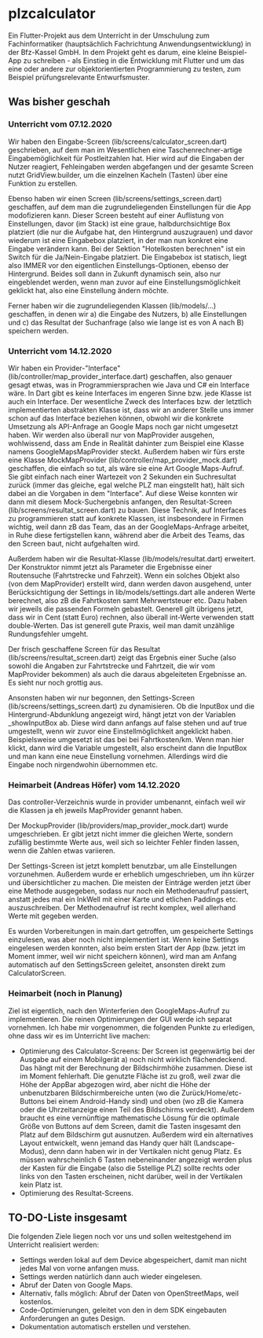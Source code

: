 # plzcalculator

Ein Flutter-Projekt aus dem Unterricht in der Umschulung zum Fachinformatiker (hauptsächlich Fachrichtung Anwendungsentwicklung) in der Bfz-Kassel GmbH. In dem Projekt geht es darum, eine kleine Beispiel-App zu schreiben - als Einstieg in die Entwicklung mit Flutter und um das eine oder andere zur objektorientierten Programmierung zu testen, zum Beispiel prüfungsrelevante Entwurfsmuster.

## Was bisher geschah

### Unterricht vom 07.12.2020

Wir haben den Eingabe-Screen (lib/screens/calculator_screen.dart) geschrieben, auf dem man im Wesentlichen eine Taschenrechner-artige Eingabemöglichkeit für Postleitzahlen hat. Hier wird auf die Eingaben der Nutzer reagiert, Fehleingaben werden abgefangen und der gesamte Screen nutzt GridView.builder, um die einzelnen Kacheln (Tasten) über eine Funktion zu erstellen.

Ebenso haben wir einen Screen (lib/screens/settings_screen.dart) geschaffen, auf dem man die zugrundeliegenden Einstellungen für die App modofizieren kann. Dieser Screen besteht auf einer Auflistung von Einstellungen, davor (im Stack) ist eine graue, halbdurchsichtige Box platziert (die nur die Aufgabe hat, den Hintergrund auszugrauen) und davor wiederum ist eine Eingabebox platziert, in der man nun konkret eine Eingabe verändern kann. Bei der Sektion "Hotelkosten berechnen" ist ein Switch für die Ja/Nein-Eingabe platziert. Die Eingabebox ist statisch, liegt also IMMER vor den eigentlichen Einstellungs-Optionen, ebenso der Hintergrund. Beides soll dann in Zukunft dynamisch sein, also nur eingeblendet werden, wenn man zuvor auf eine Einstellungsmöglichkeit geklickt hat, also eine Einstellung ändern möchte.

Ferner haben wir die zugrundeliegenden Klassen (lib/models/...) geschaffen, in denen wir a) die Eingabe des Nutzers, b) alle Einstellungen und c) das Resultat der Suchanfrage (also wie lange ist es von A nach B) speichern werden.

### Unterricht vom 14.12.2020

Wir haben ein Provider-"Interface" (lib/controller/map_provider_interface.dart) geschaffen, also genauer gesagt etwas, was in Programmiersprachen wie Java und C# ein Interface wäre. In Dart gibt es keine Interfaces im engeren Sinne bzw. jede Klasse ist auch ein Interface. Der wesentliche Zweck des Interfaces bzw. der letztlich implementierten abstrakten Klasse ist, dass wir an anderer Stelle uns immer schon auf das Interface beziehen können, obwohl wir die konkrete Umsetzung als API-Anfrage an Google Maps noch gar nicht umgesetzt haben. Wir werden also überall nur von MapProvider ausgehen, wohlwissend, dass am Ende in Realität dahinter zum Beispiel eine Klasse namens GoogleMapsMapProvider steckt. Außerdem haben wir fürs erste eine Klasse MockMapProvider (lib/controller/map_provider_mock.dart) geschaffen, die einfach so tut, als wäre sie eine Art Google Maps-Aufruf. Sie gibt einfach nach einer Wartezeit von 2 Sekunden ein Suchresultat zurück (immer das gleiche, egal welche PLZ man eingstellt hat), hält sich dabei an die Vorgaben in dem "Interface". Auf diese Weise konnten wir dann mit diesem Mock-Suchergebnis anfangen, den Resultat-Screen (lib/screens/resultat_screen.dart) zu bauen. Diese Technik, auf Interfaces zu programmieren statt auf konkrete Klassen, ist insbesondere in Firmen wichtig, weil dann zB das Team, das an der GoogleMaps-Anfrage arbeitet, in Ruhe diese fertigstellen kann, während aber die Arbeit des Teams, das den Screen baut, nicht aufgehalten wird.

Außerdem haben wir die Resultat-Klasse (lib/models/resultat.dart) erweitert. Der Konstruktor nimmt jetzt als Parameter die Ergebnisse einer Routensuche (Fahrtstrecke und Fahrzeit). Wenn ein solches Objekt also (von dem MapProvider) erstellt wird, dann werden davon ausgehend, unter Berücksichtigung der Settings in lib/models/settings.dart alle anderen Werte berechnet, also zB die Fahrtkosten samt Mehrwertsteuer etc. Dazu haben wir jeweils die passenden Formeln gebastelt. Generell gilt übrigens jetzt, dass wir in Cent (statt Euro) rechnen, also überall int-Werte verwenden statt double-Werten. Das ist generell gute Praxis, weil man damit unzählige Rundungsfehler umgeht.

Der frisch geschaffene Screen für das Resultat (lib/screens/resultat_screen.dart) zeigt das Ergebnis einer Suche (also sowohl die Angaben zur Fahrtstrecke und Fahrtzeit, die wir vom MapProvider bekommen) als auch die daraus abgeleiteten Ergebnisse an. Es sieht nur noch grottig aus.

Ansonsten haben wir nur begonnen, den Settings-Screen (lib/screens/settings_screen.dart) zu dynamisieren. Ob die InputBox und die Hintergrund-Abdunklung angezeigt wird, hängt jetzt von der Variablen _showInputBox ab. Diese wird dann anfangs auf false stehen und auf true umgestellt, wenn wir zuvor eine Einstellmöglichkeit angeklickt haben. Beispielsweise umgesetzt ist das bei bei Fahrtkosten/km. Wenn man hier klickt, dann wird die Variable umgestellt, also erscheint dann die InputBox und man kann eine neue Einstellung vornehmen. Allerdings wird die Eingabe noch nirgendwohin übernommen etc.

### Heimarbeit (Andreas Höfer) vom 14.12.2020

Das controller-Verzeichnis wurde in provider umbenannt, einfach weil wir die Klassen ja eh jeweils MapProvider genannt haben.

Der MockupProvider (lib/providers/map_provider_mock.dart) wurde umgeschrieben. Er gibt jetzt nicht immer die gleichen Werte, sondern zufällig bestimmte Werte aus, weil sich so leichter Fehler finden lassen, wenn die Zahlen etwas variieren.

Der Settings-Screen ist jetzt komplett benutzbar, um alle Einstellungen vorzunehmen. Außerdem wurde er erheblich umgeschrieben, um ihn kürzer und übersichtlicher zu machen. Die meisten der Einträge werden jetzt über eine Methode ausgegeben, sodass nur noch ein Methodenaufruf passiert, anstatt jedes mal ein InkWell mit einer Karte und etlichen Paddings etc. auszuschreiben. Der Methodenaufruf ist recht komplex, weil allerhand Werte mit gegeben werden.

Es wurden Vorbereitungen in main.dart getroffen, um gespeicherte Settings einzulesen, was aber noch nicht implementiert ist. Wenn keine Settings eingelesen werden konnten, also beim ersten Start der App (bzw. jetzt im Moment immer, weil wir nicht speichern können), wird man am Anfang automatisch auf den SettingsScreen geleitet, ansonsten direkt zum CalculatorScreen.

### Heimarbeit (noch in Planung)

Ziel ist eigentlich, nach den Winterferien den GoogleMaps-Aufruf zu implementieren. Die reinen Optimierungen der GUI werde ich separat vornehmen. Ich habe mir vorgenommen, die folgenden Punkte zu erledigen, ohne dass wir es im Unterricht live machen:

+ Optimierung des Calculator-Screens: Der Screen ist gegenwärtig bei der Ausgabe auf einem Mobilgerät a) noch nicht wirklich flächendeckend. Das hängt mit der Berechnung der Bildschirmhöhe zusammen. Diese ist im Moment fehlerhaft. Die genutzte Fläche ist zu groß, weil zwar die Höhe der AppBar abgezogen wird, aber nicht die Höhe der unbenutzbaren Bildschirmbereiche unten (wo die Zurück/Home/etc-Buttons bei einem Android-Handy sind) und oben (wo zB die Kamera oder die Uhrzeitanzeige einen Teil des Bildschirms verdeckt). Außerdem braucht es eine vernünftige mathematische Lösung für die optimale Größe von Buttons auf dem Screen, damit die Tasten insgesamt den Platz auf dem Bildschirm gut ausnutzen. Außerdem wird ein alternatives Layout entwickelt, wenn jemand das Handy quer hält (Landscape-Modus), denn dann haben wir in der Vertikalen nicht genug Platz. Es müssen wahrscheinlich 6 Tasten nebeneinander angezeigt werden plus der Kasten für die Eingabe (also die 5stellige PLZ) sollte rechts oder links von den Tasten erscheinen, nicht darüber, weil in der Vertikalen kein Platz ist.
+ Optimierung des Resultat-Screens.

## TO-DO-Liste insgesamt

Die folgenden Ziele liegen noch vor uns und sollen weitestgehend im Unterricht realisiert werden:

+ Settings werden lokal auf dem Device abgespeichert, damit man nicht jedes Mal von vorne anfangen muss.
+ Settings werden natürlich dann auch wieder eingelesen.
+ Abruf der Daten von Google Maps.
+ Alternativ, falls möglich: Abruf der Daten von OpenStreetMaps, weil kostenlos.
+ Code-Optimierungen, geleitet von den in dem SDK eingebauten Anforderungen an gutes Design.
+ Dokumentation automatisch erstellen und verstehen.
